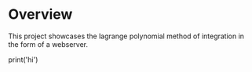 # Overview

This project showcases the lagrange polynomial method of integration in the form of a webserver.

print('hi')